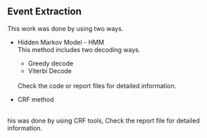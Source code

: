 ## Event Extraction
This work was done by using two ways.
* Hidden Markov Model - HMM
  <br>
  This method includes two decoding ways.
  * Greedy decode
  * Viterbi Decode
  <br>
  Check the code or report files for detailed information.
  
* CRF method
<br>
    his was done by using CRF tools, Check the report file for detailed information.
